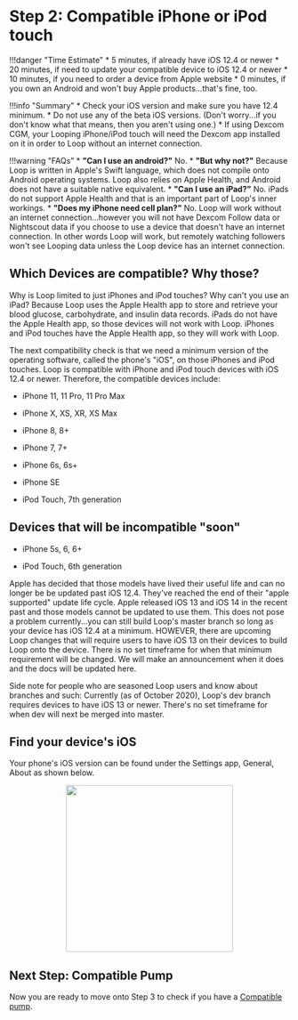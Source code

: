# Step 2: Compatible iPhone or iPod touch

!!!danger "Time Estimate"
    * 5 minutes, if already have iOS 12.4 or newer
    * 20 minutes, if need to update your compatible device to iOS 12.4 or newer
    * 10 minutes, if you need to order a device from Apple website
    * 0 minutes, if you own an Android and won't buy Apple products...that's fine, too.

!!!info "Summary"
    * Check your iOS version and make sure you have 12.4 minimum.
    * Do not use any of the beta iOS versions. (Don't worry...if you don't know what that means, then you aren't using one.)
    * If using Dexcom CGM, your Looping iPhone/iPod touch will need the Dexcom app installed on it in order to Loop without an internet connection.

!!!warning "FAQs"
    * **"Can I use an android?"** No.
    * **"But why not?"** Because Loop is written in Apple's Swift language, which does not compile onto Android operating systems.  Loop also relies on Apple Health, and Android does not have a suitable native equivalent.
    * **"Can I use an iPad?"** No. iPads do not support Apple Health and that is an important part of Loop's inner workings.
    * **"Does my iPhone need cell plan?"** No. Loop will work without an internet connection...however you will not have Dexcom Follow data or Nightscout data if you choose to use a device that doesn't have an internet connection. In other words Loop will work, but remotely watching followers won't see Looping data unless the Loop device has an internet connection.

## Which Devices are compatible? Why those?

Why is Loop limited to just iPhones and iPod touches? Why can't you use an iPad? Because Loop uses the Apple Health app to store and retrieve your blood glucose, carbohydrate, and insulin data records. iPads do not have the Apple Health app, so those devices will not work with Loop. iPhones and iPod touches have the Apple Health app, so they will work with Loop.

The next compatibility check is that we need a minimum version of the operating software, called the phone's "iOS", on those iPhones and iPod touches. Loop is compatible with iPhone and iPod touch devices with iOS 12.4 or newer. Therefore, the compatible devices include:

* iPhone 11, 11 Pro, 11 Pro Max

* iPhone X, XS, XR, XS Max

* iPhone 8, 8+

* iPhone 7, 7+

* iPhone 6s, 6s+

* iPhone SE

* iPod Touch, 7th generation

## Devices that will be incompatible "soon"

* iPhone 5s, 6, 6+

* iPod Touch, 6th generation

Apple has decided that those models have lived their useful life and can no longer be be updated past iOS 12.4. They've reached the end of their "apple supported" update life cycle. Apple released iOS 13 and iOS 14 in the recent past and those models cannot be updated to use them. This does not pose a problem currently...you can still build Loop's master branch so long as your device has iOS 12.4 at a minimum. HOWEVER, there are upcoming Loop changes that will require users to have iOS 13 on their devices to build Loop onto the device. There is no set timeframe for when that minimum requirement will be changed.  We will make an announcement when it does and the docs will be updated here.

Side note for people who are seasoned Loop users and know about branches and such: Currently (as of October 2020), Loop's dev branch requires devices to have iOS 13 or newer. There's no set timeframe for when dev will next be merged into master.

## Find your device's iOS

Your phone's iOS version can be found under the Settings app, General, About as shown below.

<p align="center">
<img src="../img/ios.jpg" width="300">
</p>

## Next Step: Compatible Pump

Now you are ready to move onto Step 3 to check if you have a [Compatible pump](step3.md).
